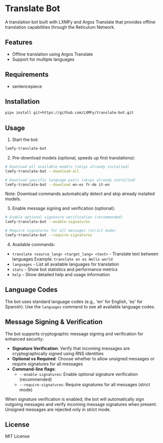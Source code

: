# Translate Bot

A translation bot built with LXMFy and Argos Translate that provides offline translation capabilities through the Reticulum Network.

## Features

- Offline translation using Argos Translate
- Support for multiple languages

## Requirements

- sentencepiece

## Installation

```bash
pipx install git+https://github.com/LXMFy/translate-bot.git
```

## Usage

1. Start the bot:
```bash
lxmfy-translate-bot
```

2. Pre-download models (optional, speeds up first translations):
```bash
# Download all available models (skips already installed)
lxmfy-translate-bot --download-all

# Download specific language pairs (skips already installed)
lxmfy-translate-bot --download en-es fr-de it-en
```
Note: Download commands automatically detect and skip already installed models.

3. Enable message signing and verification (optional):
```bash
# Enable optional signature verification (recommended)
lxmfy-translate-bot --enable-signatures

# Require signatures for all messages (strict mode)
lxmfy-translate-bot --require-signatures
```

4. Available commands:
- `translate <source_lang> <target_lang> <text>` - Translate text between languages
  Example: `translate en es Hello world`
- `languages` - List all available languages for translation
- `stats` - Show bot statistics and performance metrics
- `help` - Show detailed help and usage information

## Language Codes

The bot uses standard language codes (e.g., 'en' for English, 'es' for Spanish). Use the `languages` command to see all available language codes.

## Message Signing & Verification

The bot supports cryptographic message signing and verification for enhanced security:

- **Signature Verification**: Verify that incoming messages are cryptographically signed using RNS identities
- **Optional vs Required**: Choose whether to allow unsigned messages or require signatures for all messages
- **Command-line flags**:
  - `--enable-signatures`: Enable optional signature verification (recommended)
  - `--require-signatures`: Require signatures for all messages (strict mode)

When signature verification is enabled, the bot will automatically sign outgoing messages and verify incoming message signatures when present. Unsigned messages are rejected only in strict mode.

## License

MIT License